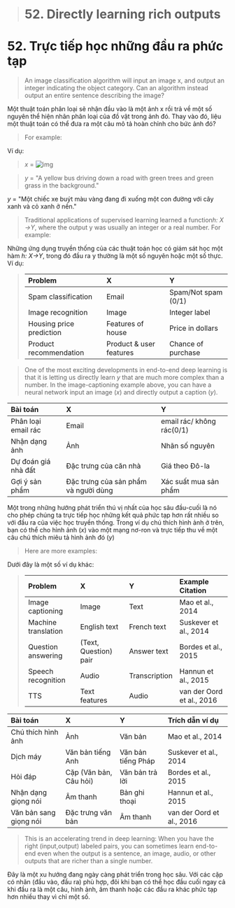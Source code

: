 > # 52. Directly learning rich outputs

# 52. Trực tiếp học những đầu ra phức tạp

> An image classification algorithm will input an image ​x,​ and output an integer indicating the object category. Can an algorithm instead output an entire sentence describing the image?

Một thuật toán phân loại sẽ nhận đầu vào là một ảnh x rồi trả về một số nguyên thể hiện nhãn phân loại của đồ vật trong ảnh đó. Thay vào đó, liệu một thuật toán có thể đưa ra một câu mô tả hoàn chỉnh cho bức ảnh đó? 

> For example:

Ví dụ:

> *x* = ![img](../imgs/C52_01.png)

> *y* = "A yellow bus driving down a road with green trees and green grass in the background."

*y* = "Một chiếc xe buýt màu vàng đang đi xuống một con đường với cây xanh và cỏ xanh ở nền."

> Traditional applications of supervised learning learned a function ​*h:​ ​X​→​Y*,​ where the output y​ was usually an integer or a real number. For example:

Những ứng dụng truyền thống của các thuật toán học có giám sát học một hàm *h:​ ​X​→​Y*, trong đó đầu ra y thường là một số nguyên hoặc một số thực. Ví dụ:

> |        Problem           |           X             |           Y         |
> | :----------------------- | :---------------------- | :------------------ |
> | Spam classification      | Email                   | Spam/Not spam (0/1) |
> | Image recognition        | Image                   | Integer label       |
> | Housing price prediction | Features of house       | Price in dollars    |
> | Product recommendation   | Product & user features | Chance of purchase  |

> One of the most exciting developments in end-to-end deep learning is that it is letting us directly learn ​*y​* that are much more complex than a number. In the image-captioning example above, you can have a neural network input an image (​*x*)​ and directly output a caption (​*y​*).

|        Bài toán            |           X             |           Y        |
| :----------------------- | :---------------------- | :------------------|
| Phân loại email rác      | Email                   | email rác/ không rác(0/1) |
| Nhận dạng ảnh            | Ảnh                     | Nhãn số nguyên     |
| Dự đoán giá nhà đất      | Đặc trưng của căn nhà   | Giá theo Đô-la     |
| Gợi ý sản phẩm           | Đặc trưng của sản phẩm và người dùng | Xác suất mua sản phẩm |

Một trong những hướng phát triển thú vị nhất của học sâu đầu-cuối là nó cho phép chúng ta trực tiếp học những kết quả phức tạp hơn rất nhiều so với đầu ra của việc học truyền thống. Trong ví dụ chú thích hình ảnh ở trên, bạn có thể cho hình ảnh (*x*) vào một mạng nơ-ron và trực tiếp thu về một câu chú thích miêu tả hình ảnh đó (*y*)

> Here are more examples:

Dưới đây là một số ví dụ khác:

> |       Problem       |           X           |       Y       |      Example Citation     |
> | :------------------ | :-------------------- | :------------ | :------------------------ |
> | Image captioning    | Image                 | Text          | Mao et al., 2014          |
> | Machine translation | English text          | French text   | Suskever et al., 2014     |
> | Question answering  | (Text, Question) pair | Answer text   | Bordes et al., 2015       |
> | Speech recognition  | Audio                 | Transcription | Hannun et al., 2015       |
> | TTS                 | Text features         | Audio         | van der Oord et al., 2016 |

|       Bài toán      |           X           |       Y       |      Trích dẫn ví dụ      |
| :------------------ | :-------------------- | :------------ | :------------------------ |
| Chú thích hình ảnh  | Ảnh                   | Văn bản          | Mao et al., 2014       |
| Dịch máy            | Văn bản tiếng Anh     | Văn bản tiếng Pháp| Suskever et al., 2014 |
| Hỏi đáp     | Cặp (Văn bản, Câu hỏi)| Văn bản trả lời   | Bordes et al., 2015  |
| Nhận dạng giọng nói | Âm thanh                 | Bản ghi thoại | Hannun et al., 2015  |
| Văn bản sang giọng nói | Đặc trưng văn bản  | Âm thanh         | van der Oord et al., 2016 |

> This is an accelerating trend in deep learning: When you have the right (input,output) labeled pairs, you can sometimes learn end-to-end even when the output is a sentence, an image, audio, or other outputs that are richer than a single number.

Đây là một xu hướng đang ngày càng phát triển trong học sâu. Với các cặp có nhãn (đầu vào, đầu ra) phù hợp, đôi khi bạn có thể học đầu cuối ngay cả khi đầu ra là một câu, hình ảnh, âm thanh hoặc các đầu ra khác phức tạp hơn nhiều thay vì chỉ một số.

